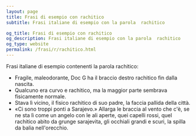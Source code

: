 ```yaml
---
layout: page
title: Frasi di esempio con rachitico 
subtitle: Frasi italiane di esempio con la parola  rachitico

og_title: Frasi di esempio con rachitico 
og_description: Frasi italiane di esempio con la parola  rachitico
og_type: website
permalink: /frasi/r/rachitico.html
---
```


Frasi italiane di esempio contenenti la parola rachitico:


- Fragile, maleodorante, Doc G ha il braccio destro rachitico fin dalla nascita.
- Qualcuno era curvo e rachitico, ma la maggior parte sembrava fisicamente normale.
- Stava lì vicino, il fisico rachitico di suo padre, la faccia pallida della città.
- «Ci sono troppi ponti a Sarajevo.» Allarga le braccia al vento che c'è, se ne sta lì come un angelo con le ali aperte, quei capelli rossi, quel rachitico abito da grunge sarajevita, gli occhiali grandi e scuri, la spilla da balia nell'orecchio.
